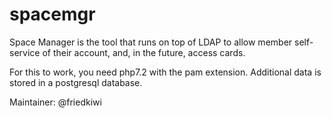 # spacemgr

Space Manager is the tool that runs on top of LDAP to allow member self-service of their account, and, in the future, access cards.

For this to work, you need php7.2 with the pam extension. Additional data is stored in a postgresql database.

Maintainer: @friedkiwi
